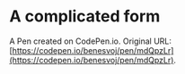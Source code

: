 # A complicated form

A Pen created on CodePen.io. Original URL: [https://codepen.io/benesvoj/pen/mdQpzLr](https://codepen.io/benesvoj/pen/mdQpzLr).

